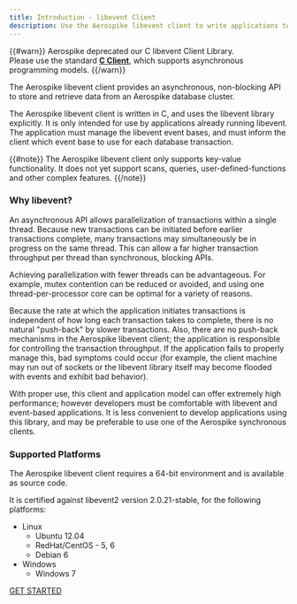 ```yaml
---
title: Introduction - libevent Client
description: Use the Aerospike libevent client to write applications to store and retrieve data from an Aerospike database cluster.
---
```


{{#warn}}
Aerospike deprecated our C libevent Client Library.
<BR>
Please use the standard **[C Client](https://www.aerospike.com/download/client/c/)**, which supports asynchronous programming models.
{{/warn}}

The Aerospike libevent client provides an asynchronous, non-blocking API to store and retrieve data from an Aerospike database cluster.

The Aerospike libevent client is written in C, and uses the libevent library explicitly. It is only intended for use by applications already running libevent. The application must manage the libevent event bases, and must inform the client which event base to use for each database transaction.

{{#note}}
The Aerospike libevent client only supports key-value functionality. It does not yet support scans, queries, user-defined-functions and other complex features.
{{/note}}

### Why libevent?

An asynchronous API allows parallelization of transactions within a single thread. Because new transactions can be initiated before earlier transactions complete, many transactions may simultaneously be in progress on the same thread. This can allow a far higher transaction throughput per thread than synchronous, blocking APIs. 

Achieving parallelization with fewer threads can be advantageous. For example, mutex contention can be reduced or avoided, and using one thread-per-processor core can be optimal for a variety of reasons.

Because the rate at which the application initiates transactions is independent of how long each transaction takes to complete, there is no natural "push-back" by slower transactions. Also, there are no push-back mechanisms in the Aerospike libevent client; the application is responsible for controlling the transaction throughput. If the application fails to properly manage this, bad symptoms could occur (for example, the client machine may run out of sockets or the libevent library itself may become flooded with events and exhibit bad behavior).

With proper use, this client and application model can offer extremely high performance; however developers must be comfortable with libevent and event-based applications. It is less convenient to develop applications using this library, and may be preferable to use one of the Aerospike synchronous clients.

### Supported Platforms

The Aerospike libevent client requires a 64-bit environment and is available as source code. 

It is certified against libevent2 version 2.0.21-stable, for the following platforms:
- Linux
  - Ubuntu 12.04
  - RedHat/CentOS - 5, 6
  - Debian 6
- Windows
  - Windows 7

<div class="text-center">
<a class="button primary" href="/docs/client/libevent/start">GET STARTED</a>
</div>
